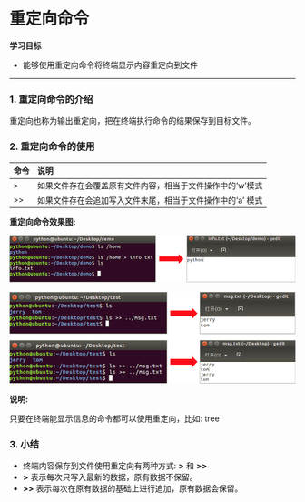# 重定向命令

**学习目标**

* 能够使用重定向命令将终端显示内容重定向到文件

---

### 1. 重定向命令的介绍

重定向也称为输出重定向，把在终端执行命令的结果保存到目标文件。

### 2. 重定向命令的使用

| 命令 | 说明 |
| :--- | :--- |
| > | 如果文件存在会覆盖原有文件内容，相当于文件操作中的‘w’模式 |
| >> | 如果文件存在会追加写入文件末尾，相当于文件操作中的‘a’ 模式 |

**重定向命令效果图:**

![重定向命令](/linux高级命令/imgs/重定向1.png)

![重定向命令](/linux高级命令/imgs/重定向2.png)

**说明:**

只要在终端能显示信息的命令都可以使用重定向，比如: tree

### 3. 小结

* 终端内容保存到文件使用重定向有两种方式: **>** 和 **>>**
* **>** 表示每次只写入最新的数据，原有数据不保留。
* **>>** 表示每次在原有数据的基础上进行追加，原有数据会保留。

























